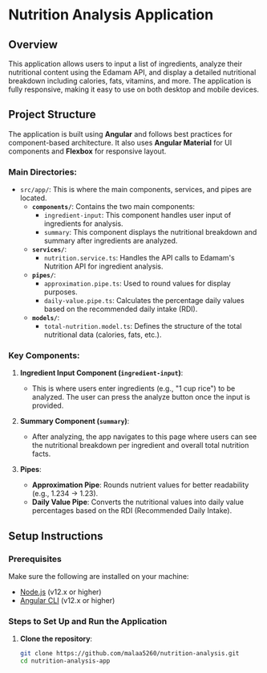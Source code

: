 # Nutrition Analysis Application

## Overview
This application allows users to input a list of ingredients, analyze their nutritional content using the Edamam API, and display a detailed nutritional breakdown including calories, fats, vitamins, and more. The application is fully responsive, making it easy to use on both desktop and mobile devices.

## Project Structure
The application is built using **Angular** and follows best practices for component-based architecture. It also uses **Angular Material** for UI components and **Flexbox** for responsive layout.

### Main Directories:
- `src/app/`: This is where the main components, services, and pipes are located.
  - **`components/`**: Contains the two main components:
    - `ingredient-input`: This component handles user input of ingredients for analysis.
    - `summary`: This component displays the nutritional breakdown and summary after ingredients are analyzed.
  - **`services/`**:
    - `nutrition.service.ts`: Handles the API calls to Edamam's Nutrition API for ingredient analysis.
  - **`pipes/`**:
    - `approximation.pipe.ts`: Used to round values for display purposes.
    - `daily-value.pipe.ts`: Calculates the percentage daily values based on the recommended daily intake (RDI).
  - **`models/`**:
    - `total-nutrition.model.ts`: Defines the structure of the total nutritional data (calories, fats, etc.).

### Key Components:
1. **Ingredient Input Component (`ingredient-input`)**: 
   - This is where users enter ingredients (e.g., "1 cup rice") to be analyzed. The user can press the analyze button once the input is provided.
   
2. **Summary Component (`summary`)**: 
   - After analyzing, the app navigates to this page where users can see the nutritional breakdown per ingredient and overall total nutrition facts.

3. **Pipes**:
   - **Approximation Pipe**: Rounds nutrient values for better readability (e.g., 1.234 -> 1.23).
   - **Daily Value Pipe**: Converts the nutritional values into daily value percentages based on the RDI (Recommended Daily Intake).

## Setup Instructions

### Prerequisites
Make sure the following are installed on your machine:
- [Node.js](https://nodejs.org/) (v12.x or higher)
- [Angular CLI](https://angular.io/cli) (v12.x or higher)

### Steps to Set Up and Run the Application

1. **Clone the repository**:
   ```bash
   git clone https://github.com/malaa5260/nutrition-analysis.git
   cd nutrition-analysis-app
